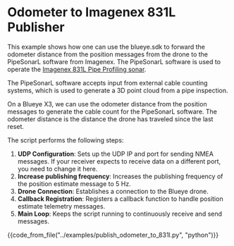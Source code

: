 # Odometer to Imagenex 831L Publisher

This example shows how one can use the blueye.sdk to forward the odometer distance from the position messages from the drone to the PipeSonarL software from Imagenex. The PipeSonarL software is used to operate the [Imagenex 831L Pipe Profiling sonar](https://imagenex.com/products/831l-pipe-profiling).

The PipeSonarL software accepts input from external cable counting systems, which is used to generate a 3D point cloud from a pipe inspection.

On a Blueye X3, we can use the odometer distance from the position messages to generate the cable count for the PipeSonarL software. The odometer distance is the distance the drone has traveled since the last reset.

The script performs the following steps:

1. **UDP Configuration**: Sets up the UDP IP and port for sending NMEA messages. If your receiver expects to receive data on a different port, you need to change it here.
2. **Increase publishing frequency**: Increases the publishing frequency of the position estimate message to 5 Hz.
3. **Drone Connection**: Establishes a connection to the Blueye drone.
4. **Callback Registration**: Registers a callback function to handle position estimate telemetry messages.
5. **Main Loop**: Keeps the script running to continuously receive and send messages.

{{code_from_file("../examples/publish_odometer_to_831l.py", "python")}}
